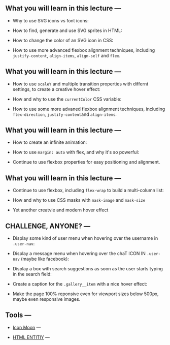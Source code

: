 ## What you will learn in this lecture &mdash;

- Why to use SVG icons vs font icons:

- How to find, generate and use SVG sprites in HTML:

- How to change the color of an SVG icon in CSS:

- How to use more advanced flexbox alignment techniques, including `justify-content`, `align-items`, `align-self` and `flex`.

## What you will learn in this lecture &mdash;

- How to use `scaleY` and multiple transition properties with differnt settings, to create a creative hover effect:

- How and why to use the `currentColor` CSS variable:

- How to use some more advaned flexbox alignment techniques, including `flex-direction`, `justify-content`and `align-items`.

## What you will learn in this lecture &mdash;

- How to create an infinite animation:

- How to use `margin: auto` with flex, and why it's so powerful:

- Continue to use flexbox properties for easy positioning and alignment.

## What you will learn in this lecture &mdash;

- Continue to use flexbox, including `flex-wrap` to build a multi-column list:

- How and why to use CSS masks with `mask-image` and `mask-size`

- Yet another creatvie and modern hover effect

## CHALLENGE, ANYONE? &mdash;

- Display some kind of user menu when hovering over the username in `.user-nav`:

- Display a message menu when hovering over the chaT ICON IN `.user-nav` (maybe like facebook):

- Display a box with search suggestions as soon as the user starts typing in the search field:

- Create a caption for the `.gallery__item` with a nice hover effect:

- Make the page 100% reponsive even for viewport sizes below 500px, maybe even responsive images.

## Tools &mdash;

- [Icon Moon](https://icomoon.io/) &mdash;

- [HTML ENTITIY](https://css-tricks.com/snippets/html/glyphs/) &mdash;
